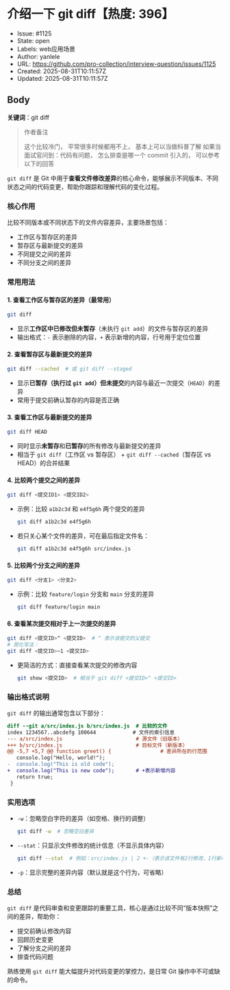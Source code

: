 # 介绍一下 git diff【热度: 396】

- Issue: #1125
- State: open
- Labels: web应用场景
- Author: yanlele
- URL: https://github.com/pro-collection/interview-question/issues/1125
- Created: 2025-08-31T10:11:57Z
- Updated: 2025-08-31T10:11:57Z

## Body

**关键词**：git diff

> 作者备注
>
> 这个比较冷门， 平常很多时候都用不上， 基本上可以当做科普了解
> 如果当面试官问到：代码有问题， 怎么排查是哪一个 commit 引入的， 可以参考以下的回答

`git diff` 是 Git 中用于**查看文件修改差异**的核心命令，能够展示不同版本、不同状态之间的代码变更，帮助你跟踪和理解代码的变化过程。

### 核心作用

比较不同版本或不同状态下的文件内容差异，主要场景包括：

- 工作区与暂存区的差异
- 暂存区与最新提交的差异
- 不同提交之间的差异
- 不同分支之间的差异

### 常用用法

#### 1. 查看工作区与暂存区的差异（最常用）

```bash
git diff
```

- 显示**工作区中已修改但未暂存**（未执行 `git add`）的文件与暂存区的差异
- 输出格式：`-` 表示删除的内容，`+` 表示新增的内容，行号用于定位位置

#### 2. 查看暂存区与最新提交的差异

```bash
git diff --cached  # 或 git diff --staged
```

- 显示**已暂存（执行过 `git add`）但未提交**的内容与最近一次提交（`HEAD`）的差异
- 常用于提交前确认暂存的内容是否正确

#### 3. 查看工作区与最新提交的差异

```bash
git diff HEAD
```

- 同时显示**未暂存**和**已暂存**的所有修改与最新提交的差异
- 相当于 `git diff`（工作区 vs 暂存区） + `git diff --cached`（暂存区 vs HEAD）的合并结果

#### 4. 比较两个提交之间的差异

```bash
git diff <提交ID1> <提交ID2>
```

- 示例：比较 `a1b2c3d` 和 `e4f5g6h` 两个提交的差异
  ```bash
  git diff a1b2c3d e4f5g6h
  ```
- 若只关心某个文件的差异，可在最后指定文件名：
  ```bash
  git diff a1b2c3d e4f5g6h src/index.js
  ```

#### 5. 比较两个分支之间的差异

```bash
git diff <分支1> <分支2>
```

- 示例：比较 `feature/login` 分支和 `main` 分支的差异
  ```bash
  git diff feature/login main
  ```

#### 6. 查看某次提交相对于上一次提交的差异

```bash
git diff <提交ID>^ <提交ID>  # ^ 表示该提交的父提交
# 简化写法：
git diff <提交ID>~1 <提交ID>
```

- 更简洁的方式：直接查看某次提交的修改内容
  ```bash
  git show <提交ID>  # 相当于 git diff <提交ID>^ <提交ID>
  ```

### 输出格式说明

`git diff` 的输出通常包含以下部分：

```diff
diff --git a/src/index.js b/src/index.js  # 比较的文件
index 1234567..abcdefg 100644            # 文件的索引信息
--- a/src/index.js                        # 源文件（旧版本）
+++ b/src/index.js                        # 目标文件（新版本）
@@ -5,7 +5,7 @@ function greet() {                # 差异所在的行范围
   console.log("Hello, world!");
-  console.log("This is old code");
+  console.log("This is new code");       # +表示新增内容
   return true;
 }
```

### 实用选项

- `-w`：忽略空白字符的差异（如空格、换行的调整）
  ```bash
  git diff -w  # 忽略空白差异
  ```
- `--stat`：只显示文件修改的统计信息（不显示具体内容）
  ```bash
  git diff --stat  # 例如：src/index.js | 2 +-（表示该文件有2行修改，1行新增1行删除）
  ```
- `-p`：显示完整的差异内容（默认就是这个行为，可省略）

### 总结

`git diff` 是代码审查和变更跟踪的重要工具，核心是通过比较不同“版本快照”之间的差异，帮助你：

- 提交前确认修改内容
- 回顾历史变更
- 了解分支之间的差异
- 排查代码问题

熟练使用 `git diff` 能大幅提升对代码变更的掌控力，是日常 Git 操作中不可或缺的命令。

